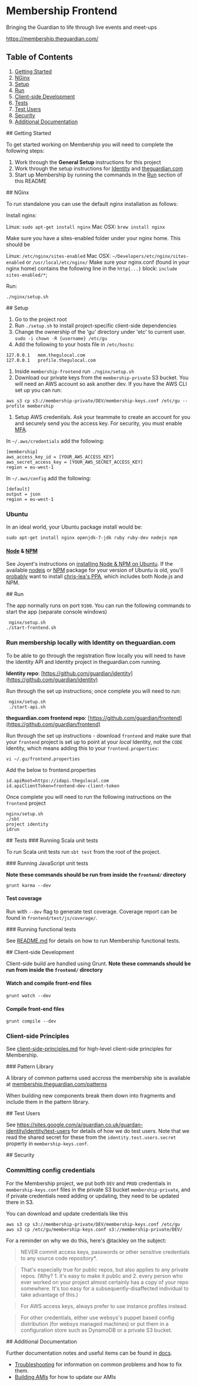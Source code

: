 # Membership Frontend

Bringing the Guardian to life through live events and meet-ups

https://membership.theguardian.com/

## Table of Contents

1. [Getting Started](#getting-started)
1. [NGinx](#nginx)
1. [Setup](#setup)
1. [Run](#run)
1. [Client-side Development](#cs-development)
1. [Tests](#tests)
1. [Test Users](#test-users)
1. [Security](#security)
1. [Additional Documentation](#additional)

<a name="getting-started">
## Getting Started

To get started working on Membership you will need to complete the following steps:

1. Work through the **General Setup** instructions for this project
2. Work through the setup instructions for [Identity](https://github.com/guardian/identity) and [theguardian.com](https://github.com/guardian/identity)
3. Start up Membership by running the commands in the [Run](#run) section of this README


<a name="nginx">
## NGinx

To run standalone you can use the default nginx installation as follows:

Install nginx:

Linux: `sudo apt-get install nginx`
Mac OSX: `brew install nginx`

Make sure you have a sites-enabled folder under your nginx home. This should be

Linux: `/etc/nginx/sites-enabled`
Mac OSX: `~/Developers/etc/nginx/sites-enabled` or `/usr/local/etc/nginx/`
Make sure your nginx.conf (found in your nginx home) contains the following line in the `http{...}` block: `include sites-enabled/*`;

Run:

`./nginx/setup.sh`


<a name="setup">
## Setup

1. Go to the project root
1. Run `./setup.sh` to install project-specific client-side dependencies
1. Change the ownership of the 'gu' directory under 'etc' to current user.
   `sudo -i chown -R {username} /etc/gu`
1. Add the following to your hosts file in `/etc/hosts`:

```
127.0.0.1   mem.thegulocal.com
127.0.0.1   profile.thegulocal.com
```

1. Inside `membership-frontend` run `./nginx/setup.sh`
1. Download our private keys from the `membership-private` S3 bucket. You will need an AWS account so ask another dev. If you have the AWS CLI set up you can run:

```
aws s3 cp s3://membership-private/DEV/membership-keys.conf /etc/gu --profile membership
```

1. Setup AWS credentials. Ask your teammate to create an account for you and securely send you the access key. For security, you must enable [MFA](http://aws.amazon.com/iam/details/mfa/).

In `~/.aws/credentials` add the following:

```
[membership]
aws_access_key_id = [YOUR_AWS_ACCESS_KEY]
aws_secret_access_key = [YOUR_AWS_SECRET_ACCESS_KEY]
region = eu-west-1

```

In `~/.aws/config` add the following:

```
[default]
output = json
region = eu-west-1
```

### Ubuntu

In an ideal world, your Ubuntu package install would be:

```
sudo apt-get install nginx openjdk-7-jdk ruby ruby-dev nodejs npm
```

#### [Node](http://nodejs.org/) & [NPM](https://github.com/npm/npm/releases)

See Joyent's instructions on [installing Node & NPM on Ubuntu](https://github.com/joyent/node/wiki/Installing-Node.js-via-package-manager#ubuntu-mint-elementary-os).
If the available [nodejs](http://packages.ubuntu.com/trusty/nodejs) or [NPM](http://packages.ubuntu.com/trusty/npm)
package for your version of Ubuntu is old, you'll [probably](http://askubuntu.com/questions/49390/how-do-i-install-the-latest-version-of-node-js)
want to install [chris-lea's PPA](https://launchpad.net/~chris-lea/+archive/node.js),
which includes both Node.js and NPM.

<a name="run">
## Run

The app normally runs on port `9100`. You can run the following commands to start the app (separate console windows)

```
 nginx/setup.sh
./start-frontend.sh
```

### Run membership locally with Identity on theguardian.com

To be able to go through the registration flow locally you will need to have the Identity API and Identity project in theguardian.com running.

**Identity repo**: [https://github.com/guardian/identity](https://github.com/guardian/identity)

Run through the set up instructions; once complete you will need to run:

```
 nginx/setup.sh
 ./start-api.sh
```

**theguardian.com frontend repo**: [https://github.com/guardian/frontend](https://github.com/guardian/frontend)

Run through the set up instructions - download `frontend` and make sure that your `frontend` project is set up to point at your _local_ Identity, not the `CODE` Identity, which means adding this to your `frontend.properties`:

 `vi ~/.gu/frontend.properties`

Add the below to frontend.properties

```
id.apiRoot=https://idapi.thegulocal.com
id.apiClientToken=frontend-dev-client-token
```

Once complete you will need to run the following instructions on the `frontend` project

```
nginx/setup.sh
./sbt
project identity
idrun
```

<a name="tests">
## Tests

<a name="tests-scala">
### Running Scala unit tests

To run Scala unit tests run `sbt test` from the root of the project.

<a name="tests-js">
### Running JavaScript unit tests

**Note these commands should be run from inside the `frontend/` directory**

```
grunt karma --dev
```

#### Test coverage

Run with `--dev` flag to generate test coverage. Coverage report can be found in `frontend/test/js/coverage/`.

<a name="tests-functional">
### Running functional tests

See [README.md](functional-tests/README.md) for details on how to run Membership functional tests.

<a name="cs-development">
## Client-side Development

Client-side build are handled using Grunt. **Note these commands should be run from inside the `frontend/` directory**

#### Watch and compile front-end files

```
grunt watch --dev
```

#### Compile front-end files

```
grunt compile --dev
```

### Client-side Principles

See [client-side-principles.md](docs/client-side-principles.md) for high-level client-side principles for Membership.

<a name="pattern-library">
### Pattern Library

A library of common patterns used accross the membership site is available at [membership.theguardian.com/patterns](https://membership.theguardian.com/patterns)

When building new components break them down into fragments and include them in the pattern library.

<a name="test-users">
## Test Users

See https://sites.google.com/a/guardian.co.uk/guardan-identity/identity/test-users for details of how we do test users.
Note that we read the shared secret for these from the `identity.test.users.secret` property in `membership-keys.conf`.

<a name="security">
## Security

### Committing config credentials

For the Membership project, we put both `DEV` and `PROD` credentials in `membership-keys.conf` files in the private S3 bucket `membership-private`, and if private credentials need adding or updating, they need to be updated there in S3.

You can download and update credentials like this

    aws s3 cp s3://membership-private/DEV/membership-keys.conf /etc/gu
    aws s3 cp /etc/gu/membership-keys.conf s3://membership-private/DEV/

For a reminder on why we do this, here's @tackley on the subject:

>NEVER commit access keys, passwords or other sensitive credentials to any source code repository*.

>That's especially true for public repos, but also applies to any private repos. (Why? 1. it's easy to make it public and 2. every person who ever worked on your project almost certainly has a copy of your repo somewhere. It's too easy for a subsequently-disaffected individual to take advantage of this.)

>For AWS access keys, always prefer to use instance profiles instead.

>For other credentials, either use websys's puppet based config distribution (for websys managed machines) or put them in a configuration store such as DynamoDB or a private S3 bucket.

<a name="additional">
## Additional Documentation

Further documentation notes and useful items can be found in [docs](/docs).

- [Troubleshooting](docs/Troubleshooting.md) for information on common problems and how to fix them.
- [Building AMIs](docs/building-amis.md) for how to update our AMIs

